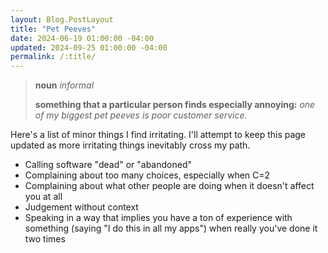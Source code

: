 ```yaml
---
layout: Blog.PostLayout
title: "Pet Peeves"
date: 2024-06-19 01:00:00 -04:00
updated: 2024-09-25 01:00:00 -04:00
permalink: /:title/
---
```


> **noun** _informal_
>
> **something that a particular person finds especially annoying:** _one of my biggest pet peeves is poor customer service._

Here's a list of minor things I find irritating. I'll attempt to keep this page updated as more irritating things inevitably cross my path.

- Calling software "dead" or "abandoned"
- Complaining about too many choices, especially when C=2
- Complaining about what other people are doing when it doesn't affect you at all
- Judgement without context
- Speaking in a way that implies you have a ton of experience with something (saying "I do this in all my apps") when really you've done it two times
